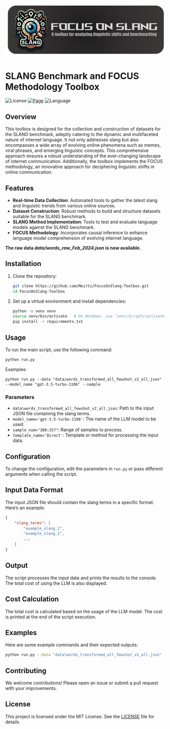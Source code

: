 

![logo](logo.png)

# SLANG Benchmark and FOCUS Methodology Toolbox

![License](https://img.shields.io/badge/License-MIT-red)
[![Page](https://img.shields.io/badge/Project%20Website-ADD8E6)](https://focus-on-slang.meirtz.com/)
![Language](https://img.shields.io/badge/🐍%20Python%20-8A2BE2)

## Overview
This toolbox is designed for the collection and construction of datasets for the SLANG benchmark, adeptly catering to the dynamic and multifaceted nature of internet language. It not only addresses slang but also encompasses a wide array of evolving online phenomena such as memes, viral phrases, and emerging linguistic concepts. This comprehensive approach ensures a robust understanding of the ever-changing landscape of internet communication. Additionally, the toolbox implements the FOCUS methodology, an innovative approach for deciphering linguistic shifts in online communication.

## Features
- **Real-time Data Collection**: Automated tools to gather the latest slang and linguistic trends from various online sources.
- **Dataset Construction**: Robust methods to build and structure datasets suitable for the SLANG benchmark.
- **SLANG Method Implementation**: Tools to test and evaluate language models against the SLANG benchmark.
- **FOCUS Methodology**: Incorporates causal inference to enhance language model comprehension of evolving internet language.

**The raw data *data/words_raw_Feb_2024.json* is now available.**

## Installation

1. Clone the repository:
    ```bash
    git clone https://github.com/Meirtz/FocusOnSlang-Toolbox.git
    cd FocusOnSlang-Toolbox
    ```

2. Set up a virtual environment and install dependencies:
    ```bash
    python -m venv venv
    source venv/bin/activate   # On Windows, use `venv\Scripts\activate`
    pip install -r requirements.txt
    ```

    

## Usage

To run the main script, use the following command:

```bash
python run.py
```

Examples:
```
python run.py --data "data/words_transformed_all_fewshot_v2_all.json" --model_name "gpt-3.5-turbo-1106" --sample
```


### Parameters

- `data\words_transformed_all_fewshot_v2_all.json`: Path to the input JSON file containing the slang terms.
- `model_name='gpt-3.5-turbo-1106'`: The name of the LLM model to be used.
- `sample_num="300:357"`: Range of samples to process.
- `template_name='Direct'`: Template or method for processing the input data.

## Configuration

To change the configuration, edit the parameters in `run.py` or pass different arguments when calling the script.

## Input Data Format

The input JSON file should contain the slang terms in a specific format. Here’s an example:

```json
{
    "slang_terms": [
        "example_slang_1",
        "example_slang_2",
        ...
    ]
}
```

## Output

The script processes the input data and prints the results to the console. The total cost of using the LLM is also displayed.

## Cost Calculation

The total cost is calculated based on the usage of the LLM model. The cost is printed at the end of the script execution.

## Examples

Here are some example commands and their expected outputs:

```bash
python run.py --data "data\words_transformed_all_fewshot_v2_all.json" --model_name "gpt-3.5-turbo-1106" --sample_num "300:357" --template_name "Direct"
```

## Contributing

We welcome contributions! Please open an issue or submit a pull request with your improvements.

## License

This project is licensed under the MIT License. See the [LICENSE](LICENSE) file for details.
```
```

 
